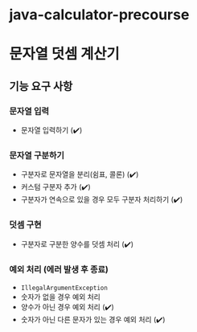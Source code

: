 # java-calculator-precourse
# 문자열 덧셈 계산기

## 기능 요구 사항
### 문자열 입력
- 문자열 입력하기 (✔️)

### 문자열 구분하기
- 구분자로 문자열을 분리(쉼표, 콜론) (✔️)
- 커스텀 구분자 추가 (✔️)
- 구분자가 연속으로 있을 경우 모두 구분자 처리하기 (✔️)

### 덧셈 구현
- 구분자로 구분한 양수를 덧셈 처리 (✔️)

### 예외 처리 (에러 발생 후 종료)
- `IllegalArgumentException`
- 숫자가 없을 경우 예외 처리
- 양수가 아닌 경우 예외 처리 (✔️)
- 숫자가 아닌 다른 문자가 있는 경우 예외 처리 (✔️)

